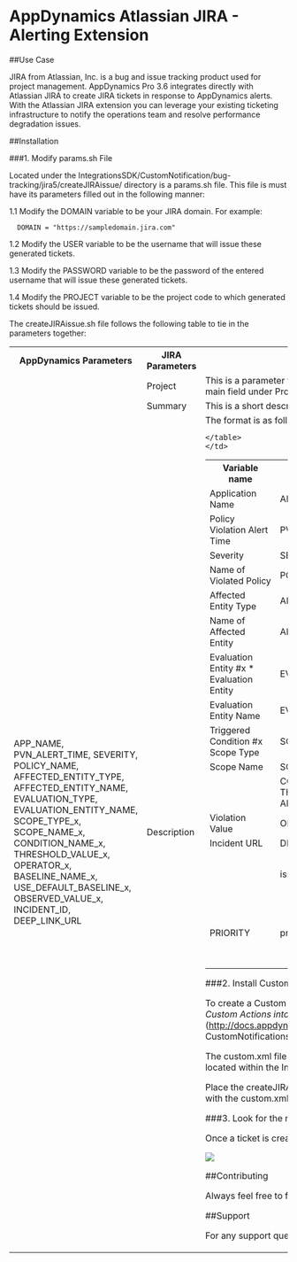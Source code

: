 # AppDynamics Atlassian JIRA - Alerting Extension

##Use Case

JIRA from Atlassian, Inc. is a bug and issue tracking product used for project management. AppDynamics Pro 3.6 integrates directly with Atlassian JIRA to create JIRA tickets in response to AppDynamics alerts. With the Atlassian JIRA extension you can leverage your existing ticketing infrastructure to notify the operations team and resolve performance degradation issues.

##Installation


###1. Modify params.sh File

   Located under the IntegrationsSDK/CustomNotification/bug-tracking/jira5/createJIRAissue/ directory is a params.sh file. This file is must have its parameters filled out in the following manner:

   1.1 Modify the DOMAIN variable to be your JIRA domain. For example: 
   
      DOMAIN = "https://sampledomain.jira.com"

   1.2 Modify the USER variable to be the username that will issue these generated tickets.

   1.3 Modify the PASSWORD variable to be the password of the entered username that will issue these generated tickets.

   1.4 Modify the PROJECT variable to be the project code to which generated tickets should be issued.
   
   The createJIRAissue.sh file follows the following table to tie in the parameters together:

<table>
<tr>
  <th>AppDynamics Parameters
	</th>
	<th> JIRA Parameters
	</th>
	<th>Comments
	</th>
</tr>	
	<tr>
	<td>
	</td>
	<td> Project
	</td>
	<td>This is a parameter that helps identify which project in the desired JIRA domain to use. The main field under Project to use is key.
	</td>
</tr>
	<tr>
	<td>
	</td>
	<td> Summary
	</td>
	<td>This is a short description of what the new ticket will display in list form.
	</td>

</tr>

<tr>
	<td>APP_NAME, PVN_ALERT_TIME, SEVERITY, POLICY_NAME, AFFECTED_ENTITY_TYPE, AFFECTED_ENTITY_NAME, EVALUATION_TYPE, EVALUATION_ENTITY_NAME, SCOPE_TYPE_x, SCOPE_NAME_x, CONDITION_NAME_x, THRESHOLD_VALUE_x, OPERATOR_x, BASELINE_NAME_x, USE_DEFAULT_BASELINE_x, OBSERVED_VALUE_x, INCIDENT_ID, DEEP_LINK_URL
	</td>
	<td>Description
	</td>
	<td>The format is as follows for the following Policy Violation
Parameters:
	<table>
		<tr>	
			<th>Variable name
			</th>
			<th>Variable value
			</th>
		</tr>
		<tr>	
	<td>Application Name
	</td>
	<td>APP_NAME
	</td>
	
</tr>
<tr>	
	<td>Policy Violation Alert Time
	</td>
	<td>PVN_ALERT_TIME
	</td>
	
</tr>
<tr>
	<td>Severity
	</td>
	<td>SEVERITY
	</td>
	
</tr>
<tr>
	<td>Name of Violated Policy
	</td>
	<td>POLICY_NAME
	</td>
	
</tr>
<tr>
	<td>Affected Entity Type
	</td>
	<td>AFFECTED_ENTITY_TYPE
	</td>
	
</tr>
<tr>	
	<td>Name of Affected Entity
	</td>
	<td>AFFECTED_ENTITY_NAME
	</td>
	
</tr>
<tr>
	<td>Evaluation Entity #x * Evaluation Entity
	</td>
	<td>EVALUATION_TYPE
	</td>
	
</tr>
<tr>
	<td>Evaluation Entity Name
	</td>
	<td>EVALUATION_ENTITY_NAME
	</td>
	
</tr>
<tr>
	<td>Triggered Condition #x Scope Type
	</td>
	<td>SCOPE_TYPE_x
	</td>
	
</tr>
<tr>	
	<td>Scope Name
	</td>
	<td>SCOPE_NAME_x
	</td>
	
</tr>
<tr>
	<td>
	</td>
	<td>CONDITION_NAME_x OPERATOR_x THRESHOLD_VALUE_x (this is for
    ABSOLUTE conditions)
	</td>
	
</tr>
<tr>
	<td>Violation Value
	</td>
	<td>OBSERVED_VALUE_x
	</td>
	
</tr>
<tr>
	<td>Incident URL
	</td>
	<td>DEEP_LINK_URL + INCIDENT_ID
	</td>
	
</tr>


	</table>
	</td>
	
</tr>
<tr>	
	<td>
	</td>
	<td>issuetype
	</td>
	<td>We use the "name" "Bug" to signify that we are auto
generating a bug due to the Policy Violation.
	</td>
	
</tr>
<tr>
	<td>PRIORITY
	</td>
	<td>priority
	</td>
	<td>This may range depending on how your JIRA priorities are set. However if
the P1, P2, P3, P4, P5 convention for priorities are used for priorities
then simply append a P to the front of PRIORITY.
	</td>
	
</tr>
</table>


###2. Install Custom Actions

To create a Custom Action, first refer to the AppDynamics Pro 3.6 documentation:
[*Installing Custom Actions into the Controller*]
(http://docs.appdynamics.com/display/PRO12S/Configure+Custom+Notifications#Configure
CustomNotifications-InstallingCustomActionsontheController) (login required).

The custom.xml file and createJIRAissue directory used for this
custom notification are located within
the IntegrationsSDK/CustomNotification/bug-tracking/jira5 directory.

Place the createJIRAissue directory (containing params.sh and createJIRAissue.sh), along with the custom.xml file, into the
\<controller_home>/custom/actions/ directory.

###3. Look for the newest created issue in JIRA

Once a ticket is created and you click its summary you can see the details in JIRA:

![](http://appsphere.appdynamics.com/appdynamics/attachments/appdynamics/extensions/3/3/jira_ticket_summary.png)


##Contributing

Always feel free to fork and contribute any changes directly via GitHub.


##Support

For any support questions, please contact ace@appdynamics.com.
